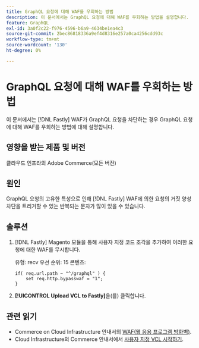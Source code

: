 ```yaml
---
title: GraphQL 요청에 대해 WAF를 우회하는 방법
description: 이 문서에서는 GraphQL 요청에 대해 WAF를 우회하는 방법을 설명합니다.
feature: GraphQL
exl-id: 3a0f2c22-f976-4596-b6a9-4634be1ea4c3
source-git-commit: 2bec86818336a9ef4d8316e257a0ca4256cdd93c
workflow-type: tm+mt
source-wordcount: '130'
ht-degree: 0%

---
```


# GraphQL 요청에 대해 WAF를 우회하는 방법

이 문서에서는 [!DNL Fastly] WAF가 GraphQL 요청을 차단하는 경우 GraphQL 요청에 대해 WAF를 우회하는 방법에 대해 설명합니다.

## 영향을 받는 제품 및 버전

클라우드 인프라의 Adobe Commerce(모든 버전)

## 원인

GraphQL 요청의 고유한 특성으로 인해 [!DNL Fastly] WAF에 의한 요청의 거짓 양성 차단을 트리거할 수 있는 반복되는 문자가 많이 있을 수 있습니다.

## 솔루션

1. [!DNL Fastly] Magento 모듈을 통해 사용자 지정 코드 조각을 추가하여 이러한 요청에 대한 WAF를 무시합니다.

   유형: recv
우선 순위: 15
콘텐츠:

   ```
   if( req.url.path ~ "^/graphql" ) {
       set req.http.bypasswaf = "1";
   }
   ```

1. **[!UICONTROL Upload VCL to Fastly]**&#x200B;을(를) 클릭합니다.

## 관련 읽기

* Commerce on Cloud Infrastructure 안내서의 [WAF(웹 응용 프로그램 방화벽)](https://experienceleague.adobe.com/ko/docs/commerce-cloud-service/user-guide/cdn/fastly-waf-service).
* Cloud Infrastructure의 Commerce 안내서에서 [사용자 지정 VCL 시작하기](https://experienceleague.adobe.com/ko/docs/commerce-cloud-service/user-guide/cdn/custom-vcl-snippets/fastly-vcl-custom-snippets).
